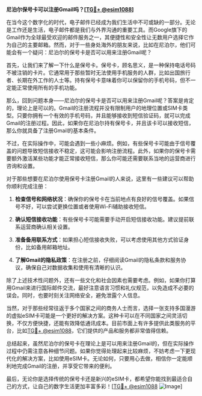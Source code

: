 **尼泊尔保号卡可以注册Gmail吗？[[TG💪+ @esim1088](https://t.me/s/esim1088)]**

在当今这个数字化的时代，电子邮件已经成为我们生活中不可或缺的一部分。无论是工作还是生活，电子邮件都是我们与外界沟通的重要工具。而Google旗下的Gmail作为全球最受欢迎的邮件服务之一，其便捷性和安全性让无数用户选择它作为自己的主要邮箱。然而，对于一些身处海外的朋友来说，比如在尼泊尔，他们可能会有一个疑问：尼泊尔的保号卡是否可以用来注册Gmail呢？

首先，让我们来了解一下什么是保号卡。保号卡，顾名思义，是一种保持电话号码不被注销的卡片。它通常用于那些暂时无法使用手机服务的人群，比如出国旅行者、长期在外工作的人士等。持有保号卡意味着你可以保留你的手机号码，但不一定能正常使用所有的手机功能。

那么，回到问题本身——尼泊尔的保号卡是否可以用来注册Gmail呢？答案是肯定的，理论上是可以的。Gmail的注册流程并没有限制用户的地理位置或SIM卡类型。只要你拥有一个有效的手机号码，并且能够接收到短信验证码，就可以完成Gmail的注册过程。因此，如果你在尼泊尔持有保号卡，并且该卡可以接收短信，那么你就具备了注册Gmail的基本条件。

不过，在实际操作中，可能会遇到一些小麻烦。例如，有些保号卡可能由于信号覆盖的问题导致短信接收不稳定，这可能会影响注册流程。此外，如果你的保号卡需要额外激活某些功能才能正常接收短信，那么你可能还需要联系当地的运营商进行咨询和设置。

对于那些想要在尼泊尔使用保号卡注册Gmail的人来说，这里有一些建议可以帮助你顺利完成注册：

1. **检查信号和网络状况**：确保你的保号卡在当前地点有良好的信号覆盖。如果信号不好，可以尝试更换位置或者使用Wi-Fi辅助接收短信。

2. **确认短信接收功能**：有些保号卡可能需要手动开启短信接收功能。建议提前联系运营商确认相关设置。

3. **准备备用联系方式**：如果担心短信接收失败，可以考虑使用其他方式验证身份，比如备用邮箱地址。

4. **了解Gmail的隐私政策**：在注册之前，仔细阅读Gmail的隐私条款和服务协议，确保自己对数据收集和使用有清晰的认识。

除了上述技术性问题外，还有一些文化和社会因素也需要考虑。例如，如果你打算用Gmail来进行国际邮件交流，最好注意语言习惯和礼仪规范，以免造成不必要的误会。同时，也要时刻关注网络安全，避免泄露个人信息。

当然，对于那些经常往返于多个国家之间的商务人士而言，选择一张支持多国漫游的虚拟eSIM卡可能是一个更好的解决方案。这种卡可以在不同国家之间灵活切换，不仅方便快捷，还能有效降低通讯成本。目前市面上有许多提供此类服务的平台，比如[TG💪+ @esim1088](https://t.me/s/esim1088)，它们提供的产品和服务都非常值得信赖。

总结起来，虽然尼泊尔的保号卡在理论上是可以用来注册Gmail的，但在实际操作过程中仍需注意各种细节问题。如果你觉得处理起来比较麻烦，不妨考虑一下更现代化的解决方案，比如使用eSIM卡。无论如何，只要用心去做，相信你一定能顺利地完成Gmail的注册，并享受它带来的便利。

最后，无论你是选择传统的保号卡还是新兴的eSIM卡，都希望你能找到最适合自己的方式，让自己的数字生活更加丰富多彩！[[TG💪+ @esim1088](https://t.me/s/esim1088) ![Image](https://i.postimg.cc/4NQfJmqS/Snipaste-2025-05-13-00-14-12.png)]